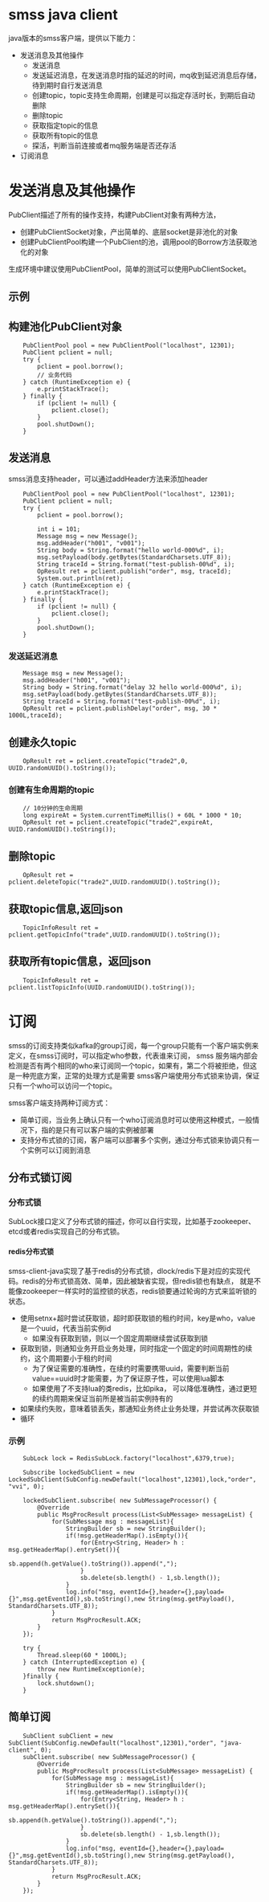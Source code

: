 # smss java client

java版本的smss客户端，提供以下能力：

* 发送消息及其他操作
    * 发送消息
    * 发送延迟消息，在发送消息时指的延迟的时间，mq收到延迟消息后存储，待到期时自行发送消息
    * 创建topic，topic支持生命周期，创建是可以指定存活时长，到期后自动删除
    * 删除topic
    * 获取指定topic的信息
    * 获取所有topic的信息
    * 探活，判断当前连接或者mq服务端是否还存活
* 订阅消息


# 发送消息及其他操作

PubClient描述了所有的操作支持，构建PubClient对象有两种方法，

* 创建PubClientSocket对象，产出简单的、底层socket是非池化的对象
* 创建PubClientPool构建一个PubClient的池，调用pool的Borrow方法获取池化的对象

生成环境中建议使用PubClientPool，简单的测试可以使用PubClientSocket。

## 示例

## 构建池化PubClient对象

```
    PubClientPool pool = new PubClientPool("localhost", 12301);
    PubClient pclient = null;
    try {
        pclient = pool.borrow();
        // 业务代码
    } catch (RuntimeException e) {
        e.printStackTrace();
    } finally {
        if (pclient != null) {
            pclient.close();
        }
        pool.shutDown();
    }

```

## 发送消息
smss消息支持header，可以通过addHeader方法来添加header

```
    PubClientPool pool = new PubClientPool("localhost", 12301);
    PubClient pclient = null;
    try {
        pclient = pool.borrow();

        int i = 101;
        Message msg = new Message();
        msg.addHeader("h001", "v001");
        String body = String.format("hello world-000%d", i);
        msg.setPayload(body.getBytes(StandardCharsets.UTF_8));
        String traceId = String.format("test-publish-00%d", i);
        OpResult ret = pclient.publish("order", msg, traceId);
        System.out.println(ret);
    } catch (RuntimeException e) {
        e.printStackTrace();
    } finally {
        if (pclient != null) {
            pclient.close();
        }
        pool.shutDown();
    }
```

### 发送延迟消息

```
    Message msg = new Message();
    msg.addHeader("h001", "v001");
    String body = String.format("delay 32 hello world-000%d", i);
    msg.setPayload(body.getBytes(StandardCharsets.UTF_8));
    String traceId = String.format("test-publish-00%d", i);
    OpResult ret = pclient.publishDelay("order", msg, 30 * 1000L,traceId);
```

## 创建永久topic

```
    OpResult ret = pclient.createTopic("trade2",0, UUID.randomUUID().toString());
```

### 创建有生命周期的topic

```
    // 10分钟的生命周期
    long expireAt = System.currentTimeMillis() + 60L * 1000 * 10;
    OpResult ret = pclient.createTopic("trade2",expireAt, UUID.randomUUID().toString());
```

## 删除topic

```
    OpResult ret = pclient.deleteTopic("trade2",UUID.randomUUID().toString());
```

## 获取topic信息,返回json

```
    TopicInfoResult ret = pclient.getTopicInfo("trade",UUID.randomUUID().toString());
```

## 获取所有topic信息，返回json

```
    TopicInfoResult ret = pclient.listTopicInfo(UUID.randomUUID().toString());
```

# 订阅

smss的订阅支持类似kafka的group订阅，每一个group只能有一个客户端实例来定义，在smss订阅时，可以指定who参数，代表谁来订阅，
smss 服务端内部会检测是否有两个相同的who来订阅同一个topic，如果有，第二个将被拒绝，但这是一种兜底方案，正常的处理方式是需要
smss客户端使用分布式锁来协调，保证只有一个who可以访问一个topic。

smss客户端支持两种订阅方式：
* 简单订阅，当业务上确认只有一个who订阅消息时可以使用这种模式，一般情况下，指的是只有可以客户端的实例被部署
* 支持分布式锁的订阅，客户端可以部署多个实例，通过分布式锁来协调只有一个实例可以订阅到消息

## 分布式锁订阅
### 分布式锁
SubLock接口定义了分布式锁的描述，你可以自行实现，比如基于zookeeper、etcd或者redis实现自己的分布式锁。

#### redis分布式锁

smss-client-java实现了基于redis的分布式锁，dlock/redis下是对应的实现代码。redis的分布式锁高效、简单，因此被缺省实现，但redis锁也有缺点，
就是不能像zookeeper一样实时的监控锁的状态，redis锁要通过轮询的方式来监听锁的状态。

* 使用setnx+超时尝试获取锁，超时即获取锁的租约时间，key是who，value是一个uuid，代表当前实例id
    * 如果没有获取到锁，则以一个固定周期继续尝试获取到锁
* 获取到锁，则通知业务开启业务处理，同时指定一个固定的时间周期性的续约，这个周期要小于租约时间
    * 为了保证需要的准确性，在续约时需要携带uuid，需要判断当前value==uuid时才能需要，为了保证原子性，可以使用lua脚本
    * 如果使用了不支持lua的类redis，比如pika， 可以降低准确性，通过更短的续约周期来保证当前所是被当前实例持有的
* 如果续约失败，意味着锁丢失，那通知业务终止业务处理，并尝试再次获取锁
* 循环

### 示例

```
    SubLock lock = RedisSubLock.factory("localhost",6379,true);

    Subscribe lockedSubClient = new LockedSubClient(SubConfig.newDefault("localhost",12301),lock,"order", "vvi", 0);

    lockedSubClient.subscribe( new SubMessageProcessor() {
        @Override
        public MsgProcResult process(List<SubMessage> messageList) {
            for(SubMessage msg : messageList){
                StringBuilder sb = new StringBuilder();
                if(!msg.getHeaderMap().isEmpty()){
                    for(Entry<String, Header> h : msg.getHeaderMap().entrySet()){
                        sb.append(h.getValue().toString()).append(",");
                    }
                    sb.delete(sb.length() - 1,sb.length());
                }
                log.info("msg, eventId={},header={},payload={}",msg.getEventId(),sb.toString(),new String(msg.getPayload(), StandardCharsets.UTF_8));
            }
            return MsgProcResult.ACK;
        }
    });

    try {
        Thread.sleep(60 * 1000L);
    } catch (InterruptedException e) {
        throw new RuntimeException(e);
    }finally {
        lock.shutdown();
    }
```

## 简单订阅

```
    SubClient subClient = new SubClient(SubConfig.newDefault("localhost",12301),"order", "java-client", 0);
    subClient.subscribe( new SubMessageProcessor() {
        @Override
        public MsgProcResult process(List<SubMessage> messageList) {
            for(SubMessage msg : messageList){
                StringBuilder sb = new StringBuilder();
                if(!msg.getHeaderMap().isEmpty()){
                    for(Entry<String, Header> h : msg.getHeaderMap().entrySet()){
                        sb.append(h.getValue().toString()).append(",");
                    }
                    sb.delete(sb.length() - 1,sb.length());
                }
                log.info("msg, eventId={},header={},payload={}",msg.getEventId(),sb.toString(),new String(msg.getPayload(), StandardCharsets.UTF_8));
            }
            return MsgProcResult.ACK;
        }
    });
```
